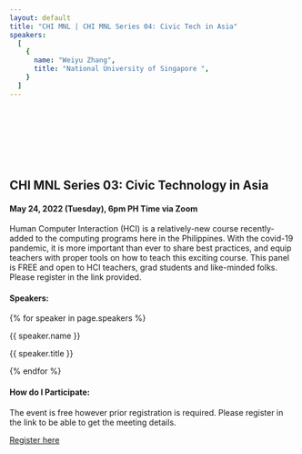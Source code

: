 ```yaml
---
layout: default
title: "CHI MNL | CHI MNL Series 04: Civic Tech in Asia"
speakers:
  [
    {
      name: "Weiyu Zhang",
      title: "National University of Singapore ",
    }
  ]
---
```


<style>
    section{
        padding: 96px 0;
    }
</style>
<section>
    <div class="container">
        <h1>CHI MNL Series 03: Civic Technology in Asia</h1>
        <h4 class = "mb-4">May 24, 2022 (Tuesday), 6pm PH Time via Zoom</h4>
        <p>Human Computer Interaction (HCI) is a relatively-new course recently-added to the computing programs here in the Philippines. With the covid-19 pandemic, it is more important than ever to share best practices, and equip teachers with proper tools on how to teach this exciting course. This panel is FREE and open to HCI teachers, grad students and like-minded folks. Please register in the link provided.</p>
        <h4>Speakers: </h4>
        <div class = "d-flex flex-wrap justify-content-center my-5">
        <!-- {% assign members = site.data.execom.committee %} -->
            {% for speaker in page.speakers %}
                <div class = "user shadow bg-white rounded m-3 text-center">
                    <div class="user-img bg-secondary mx-auto" style="background: url( {{ speaker.image }} ); background-position: center; background-size: cover;"></div>
                    <p class = "text-center mt-2 m-0 member-name text">{{ speaker.name }}</p>
                    <p class ="m-0 text-center">{{ speaker.title }}</p>
                </div>
            {% endfor %}
        </div>
        <h4>How do I Participate: </h4>
        <p>The event is free however prior registration is required. Please register in the link to be able to get the meeting details.</p>
        <a href="https://zoom.us/j/92971935139?pwd=b2RSMDl0TVIvbjU0NHgzSFFvQWVxQT09" class="btn btn-primary" target="_blank" > Register here </a>
    </div>
</section>
